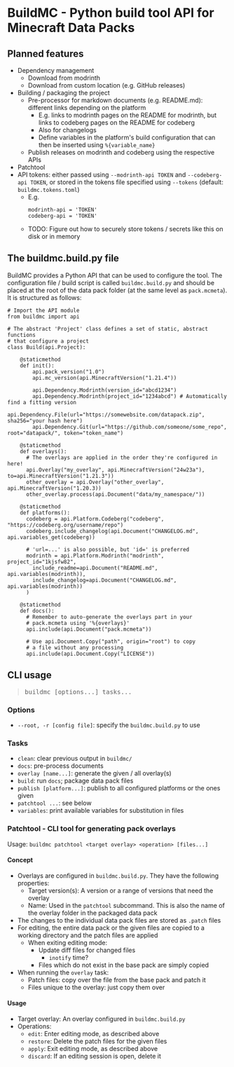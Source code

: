 # BuildMC - Python build tool API for Minecraft Data Packs

## Planned features

- Dependency management
  - Download from modrinth
  - Download from custom location (e.g. GitHub releases)
- Building / packaging the project
  - Pre-processor for markdown documents (e.g. README.md): different links depending on the platform
    - E.g. links to modrinth pages on the README for modrinth, but links to codeberg pages
      on the README for codeberg
    - Also for changelogs
    - Define variables in the platform's build configuration that can then be inserted
      using `%{variable_name}`
  - Publish releases on modrinth and codeberg using the respective APIs
- Patchtool
- API tokens: either passed using `--modrinth-api TOKEN` and `--codeberg-api TOKEN`, or stored
  in the tokens file specified using `--tokens` (default: `buildmc.tokens.toml`)
  - E.g.
    ```
    modrinth-api = 'TOKEN'
    codeberg-api = 'TOKEN'
    ```
  - TODO: Figure out how to securely store tokens / secrets like this on disk or in memory

## The buildmc.build.py file
BuildMC provides a Python API that can be used to configure the tool. The configuration
file / build script is called `buildmc.build.py` and should be placed at the root of the data
pack folder (at the same level as `pack.mcmeta`). It is structured as follows:

```
# Import the API module
from buildmc import api

# The abstract 'Project' class defines a set of static, abstract functions
# that configure a project
class Build(api.Project):

    @staticmethod
    def init():
        api.pack_version("1.0")
        api.mc_version(api.MinecraftVersion("1.21.4"))
        
        api.Dependency.Modrinth(version_id="abcd1234")
        api.Dependency.Modrinth(project_id="1234abcd") # Automatically find a fitting version
        api.Dependency.File(url="https://somewebsite.com/datapack.zip", sha256="your hash here")
        api.Dependency.Git(url="https://github.com/someone/some_repo", root="datapack/", token="token_name")
    
    @staticmethod
    def overlays():
      # The overlays are applied in the order they're configured in here!
      api.Overlay("my_overlay", api.MinecraftVersion("24w23a"), to=api.MinecraftVersion("1.21.3"))
      other_overlay = api.Overlay("other_overlay", api.MinecraftVersion("1.20.3))
      other_overlay.process(api.Document("data/my_namespace/"))
    
    @staticmethod
    def platforms():
      codeberg = api.Platform.Codeberg("codeberg", "https://codeberg.org/username/repo")
      codeberg.include_changelog(api.Document("CHANGELOG.md", api.variables_get(codeberg))
      
      # 'url=...' is also possible, but 'id=' is preferred
      modrinth = api.Platform.Modrinth("modrinth", project_id="1kjsfw82",
        include_readme=api.Document("README.md", api.variables(modrinth)),
        include_changelog=api.Document("CHANGELOG.md", api.variables(modrinth))
      )
    
    @staticmethod
    def docs():
      # Remember to auto-generate the overlays part in your
      # pack.mcmeta using '%{overlays}'
      api.include(api.Document("pack.mcmeta"))
      
      # Use api.Document.Copy("path", origin="root") to copy
      # a file without any processing
      api.include(api.Document.Copy("LICENSE"))
```

## CLI usage
> <tt>buildmc [options...] tasks...</tt>

### Options
- `--root, -r [config file]`: specify the `buildmc.build.py` to use

### Tasks
- `clean`: clear previous output in `buildmc/`
- `docs`: pre-process documents
- `overlay [name...]`: generate the given / all overlay(s)
- `build`: run `docs`; package data pack files
- `publish [platform...]`: publish to all configured platforms or the ones given
- `patchtool ...`: see below
- `variables`: print available variables for substitution in files

### Patchtool - CLI tool for generating pack overlays
Usage: `buildmc patchtool <target overlay> <operation> [files...]`

#### Concept
- Overlays are configured in `buildmc.build.py`. They have the following properties:
  - Target version(s): A version or a range of versions that need the overlay
  - Name: Used in the `patchtool` subcommand. This is also the name of the
    overlay folder in the packaged data pack
- The changes to the individual data pack files are stored as `.patch` files
- For editing, the entire data pack or the given files are copied to a working
  directory and the patch files are applied
  - When exiting editing mode:
    - Update diff files for changed files
      - `inotify` time?
    - Files which do not exist in the base pack are simply copied
- When running the `overlay` task:
  - Patch files: copy over the file from the base pack and patch it
  - Files unique to the overlay: just copy them over

#### Usage
- Target overlay: An overlay configured in `buildmc.build.py`
- Operations:
  - `edit`: Enter editing mode, as described above
  - `restore`: Delete the patch files for the given files
  - `apply`: Exit editing mode, as described above
  - `discard`: If an editing session is open, delete it
